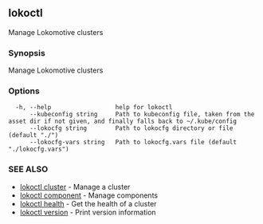 ## lokoctl

Manage Lokomotive clusters

### Synopsis

Manage Lokomotive clusters

### Options

```
  -h, --help                  help for lokoctl
      --kubeconfig string     Path to kubeconfig file, taken from the asset dir if not given, and finally falls back to ~/.kube/config
      --lokocfg string        Path to lokocfg directory or file (default "./")
      --lokocfg-vars string   Path to lokocfg.vars file (default "./lokocfg.vars")
```

### SEE ALSO

* [lokoctl cluster](lokoctl_cluster.md)	 - Manage a cluster
* [lokoctl component](lokoctl_component.md)	 - Manage components
* [lokoctl health](lokoctl_health.md)	 - Get the health of a cluster
* [lokoctl version](lokoctl_version.md)	 - Print version information


